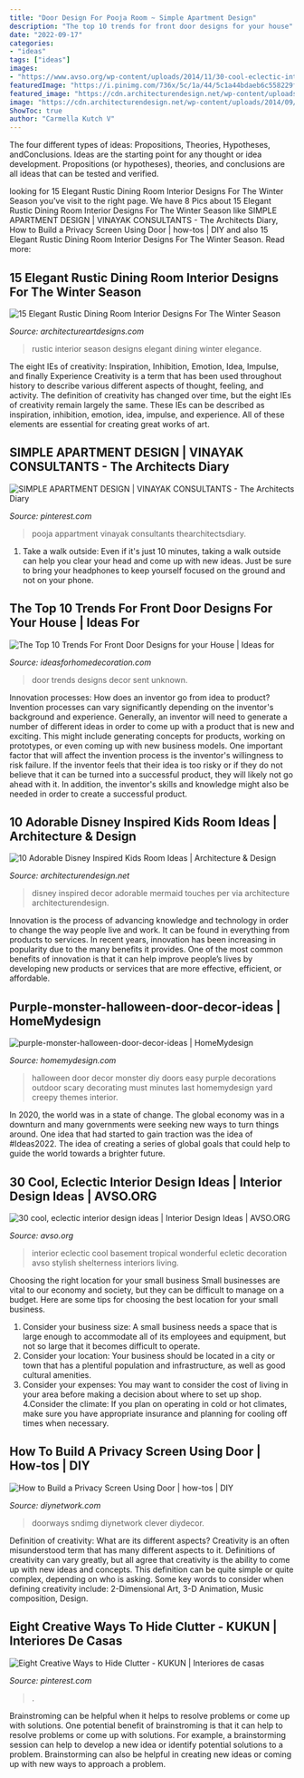 ```yaml
---
title: "Door Design For Pooja Room ~ Simple Apartment Design"
description: "The top 10 trends for front door designs for your house"
date: "2022-09-17"
categories:
- "ideas"
tags: ["ideas"]
images:
- "https://www.avso.org/wp-content/uploads/2014/11/30-cool-eclectic-interior-design-ideas-1416300189.jpeg"
featuredImage: "https://i.pinimg.com/736x/5c/1a/44/5c1a44bdaeb6c558229f98356a24c361.jpg"
featured_image: "https://cdn.architecturendesign.net/wp-content/uploads/2014/09/188.jpg"
image: "https://cdn.architecturendesign.net/wp-content/uploads/2014/09/188.jpg"
ShowToc: true
author: "Carmella Kutch V"
---
```



The four different types of ideas: Propositions, Theories, Hypotheses, andConclusions.
Ideas are the starting point for any thought or idea development. Propositions (or hypotheses), theories, and conclusions are all ideas that can be tested and verified.

	

		
looking for 15 Elegant Rustic Dining Room Interior Designs For The Winter Season you've visit to the right page. We have 8 Pics about 15 Elegant Rustic Dining Room Interior Designs For The Winter Season like SIMPLE APARTMENT DESIGN | VINAYAK CONSULTANTS - The Architects Diary, How to Build a Privacy Screen Using Door | how-tos | DIY and also 15 Elegant Rustic Dining Room Interior Designs For The Winter Season. Read more:
		
    
## 15 Elegant Rustic Dining Room Interior Designs For The Winter Season

<img loading=lazy src="https://www.architectureartdesigns.com/wp-content/uploads/2015/01/15-Elegant-Rustic-Dining-Room-Interior-Designs-For-The-Winter-Season-9-630x936.jpg" onerror="this.onerror=null;this.src='https://tse4.mm.bing.net/th?id=OIP.mAycf9QN4mCscyE-2SXkCQHaLA&amp;pid=15.1';" alt="15 Elegant Rustic Dining Room Interior Designs For The Winter Season">

_Source: architectureartdesigns.com_

>rustic interior season designs elegant dining winter elegance. 

	

The eight IEs of creativity: Inspiration, Inhibition, Emotion, Idea, Impulse, and finally Experience
Creativity is a term that has been used throughout history to describe various different aspects of thought, feeling, and activity. The definition of creativity has changed over time, but the eight IEs of creativity remain largely the same. These IEs can be described as inspiration, inhibition, emotion, idea, impulse, and experience. All of these elements are essential for creating great works of art.

    
## SIMPLE APARTMENT DESIGN | VINAYAK CONSULTANTS - The Architects Diary

<img loading=lazy src="https://i.pinimg.com/736x/a1/de/6a/a1de6a4e26310319aa39d07e6926291a.jpg" onerror="this.onerror=null;this.src='https://tse4.mm.bing.net/th?id=OIP.vlju39n30nHUtrn8OC9_agHaLH&amp;pid=15.1';" alt="SIMPLE APARTMENT DESIGN | VINAYAK CONSULTANTS - The Architects Diary">

_Source: pinterest.com_

>pooja appartment vinayak consultants thearchitectsdiary. 

	

1. Take a walk outside: Even if it's just 10 minutes, taking a walk outside can help you clear your head and come up with new ideas. Just be sure to bring your headphones to keep yourself focused on the ground and not on your phone.

    
## The Top 10 Trends For Front Door Designs For Your House | Ideas For

<img loading=lazy src="http://2.bp.blogspot.com/-f0YTFVJmVo4/UYkf5PE2E9I/AAAAAAAAGTA/j81Xcjdfwn8/s1600/Screen-shot-2012-04-01-at-11.13.28-AM.png" onerror="this.onerror=null;this.src='https://tse2.mm.bing.net/th?id=OIP.UbnBJeYMNaZfdGPKmTB1OAHaKY&amp;pid=15.1';" alt="The Top 10 Trends For Front Door Designs for your House | Ideas for">

_Source: ideasforhomedecoration.com_

>door trends designs decor sent unknown. 

	

Innovation processes: How does an inventor go from idea to product?
Invention processes can vary significantly depending on the inventor's background and experience. Generally, an inventor will need to generate a number of different ideas in order to come up with a product that is new and exciting. This might include generating concepts for products, working on prototypes, or even coming up with new business models.
One important factor that will affect the invention process is the inventor's willingness to risk failure. If the inventor feels that their idea is too risky or if they do not believe that it can be turned into a successful product, they will likely not go ahead with it. In addition, the inventor's skills and knowledge might also be needed in order to create a successful product.

    
## 10 Adorable Disney Inspired Kids Room Ideas | Architecture &amp; Design

<img loading=lazy src="https://cdn.architecturendesign.net/wp-content/uploads/2014/09/188.jpg" onerror="this.onerror=null;this.src='https://tse3.mm.bing.net/th?id=OIP.eSrTrxeEEmd9k9ahspK4vQHaLZ&amp;pid=15.1';" alt="10 Adorable Disney Inspired Kids Room Ideas | Architecture &amp; Design">

_Source: architecturendesign.net_

>disney inspired decor adorable mermaid touches per via architecture architecturendesign. 

	

Innovation is the process of advancing knowledge and technology in order to change the way people live and work. It can be found in everything from products to services. In recent years, innovation has been increasing in popularity due to the many benefits it provides. One of the most common benefits of innovation is that it can help improve people’s lives by developing new products or services that are more effective, efficient, or affordable.

    
## Purple-monster-halloween-door-decor-ideas | HomeMydesign

<img loading=lazy src="https://homemydesign.com/wp-content/uploads/2017/10/purple-monster-halloween-door-decor-ideas.jpg" onerror="this.onerror=null;this.src='https://tse2.mm.bing.net/th?id=OIP.9d1QvtxDcHZxdTRlXpA7LAHaLH&amp;pid=15.1';" alt="purple-monster-halloween-door-decor-ideas | HomeMydesign">

_Source: homemydesign.com_

>halloween door decor monster diy doors easy purple decorations outdoor scary decorating must minutes last homemydesign yard creepy themes interior. 

	

In 2020, the world was in a state of change. The global economy was in a downturn and many governments were seeking new ways to turn things around. One idea that had started to gain traction was the idea of #Ideas2022. The idea of creating a series of global goals that could help to guide the world towards a brighter future.

    
## 30 Cool, Eclectic Interior Design Ideas | Interior Design Ideas | AVSO.ORG

<img loading=lazy src="https://www.avso.org/wp-content/uploads/2014/11/30-cool-eclectic-interior-design-ideas-1416300189.jpeg" onerror="this.onerror=null;this.src='https://tse2.mm.bing.net/th?id=OIP.7VeWlU5l5ToeWd-DU-KxngHaJ4&amp;pid=15.1';" alt="30 cool, eclectic interior design ideas | Interior Design Ideas | AVSO.ORG">

_Source: avso.org_

>interior eclectic cool basement tropical wonderful ecletic decoration avso stylish shelterness interiors living. 

	

Choosing the right location for your small business
Small businesses are vital to our economy and society, but they can be difficult to manage on a budget. Here are some tips for choosing the best location for your small business. 
1. Consider your business size: A small business needs a space that is large enough to accommodate all of its employees and equipment, but not so large that it becomes difficult to operate. 
2. Consider your location: Your business should be located in a city or town that has a plentiful population and infrastructure, as well as good cultural amenities. 
3. Consider your expenses: You may want to consider the cost of living in your area before making a decision about where to set up shop. 
4.Consider the climate: If you plan on operating in cold or hot climates, make sure you have appropriate insurance and planning for cooling off times when necessary.

    
## How To Build A Privacy Screen Using Door | How-tos | DIY

<img loading=lazy src="https://diy.sndimg.com/content/dam/images/diy/fullset/2011/10/10/0/Original_Room-Divider-finished-open-vertical_s3x4.jpg.rend.hgtvcom.616.822.suffix/1420672411015.jpeg" onerror="this.onerror=null;this.src='https://tse2.mm.bing.net/th?id=OIP.ycztT-cBqFsn8biIcUxQAgHaJ4&amp;pid=15.1';" alt="How to Build a Privacy Screen Using Door | how-tos | DIY">

_Source: diynetwork.com_

>doorways sndimg diynetwork clever diydecor. 

	

Definition of creativity: What are its different aspects?
Creativity is an often misunderstood term that has many different aspects to it. Definitions of creativity can vary greatly, but all agree that creativity is the ability to come up with new ideas and concepts. This definition can be quite simple or quite complex, depending on who is asking. Some key words to consider when defining creativity include: 2-Dimensional Art, 3-D Animation, Music composition, Design.

    
## Eight Creative Ways To Hide Clutter - KUKUN | Interiores De Casas

<img loading=lazy src="https://i.pinimg.com/736x/5c/1a/44/5c1a44bdaeb6c558229f98356a24c361.jpg" onerror="this.onerror=null;this.src='https://tse1.mm.bing.net/th?id=OIP.80y8kwoEspo4uieLjQH7XwHaLG&amp;pid=15.1';" alt="Eight Creative Ways to Hide Clutter - KUKUN | Interiores de casas">

_Source: pinterest.com_

>. 

	

Brainstroming can be helpful when it helps to resolve problems or come up with solutions.
One potential benefit of brainstroming is that it can help to resolve problems or come up with solutions. For example, a brainstorming session can help to develop a new idea or identify potential solutions to a problem. Brainstorming can also be helpful in creating new ideas or coming up with new ways to approach a problem.

